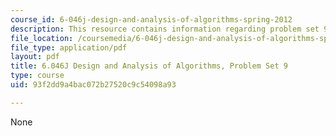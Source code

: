 ```yaml
---
course_id: 6-046j-design-and-analysis-of-algorithms-spring-2012
description: This resource contains information regarding problem set 9.
file_location: /coursemedia/6-046j-design-and-analysis-of-algorithms-spring-2012/93f2dd9a4bac072b27520c9c54098a93_MIT6_046JS12_ps9.pdf
file_type: application/pdf
layout: pdf
title: 6.046J Design and Analysis of Algorithms, Problem Set 9
type: course
uid: 93f2dd9a4bac072b27520c9c54098a93

---
```

None